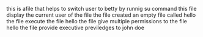 this is afile that helps to switch user to betty by runnig su command
this file display the current user of the file
the file created an empty file called hello
the file execute the file hello
the file give multiple permissions to the file hello
the file provide executive previledges to john doe
